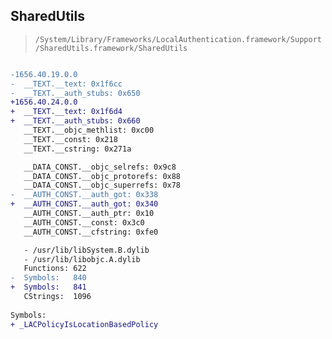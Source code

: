 ## SharedUtils

> `/System/Library/Frameworks/LocalAuthentication.framework/Support/SharedUtils.framework/SharedUtils`

```diff

-1656.40.19.0.0
-  __TEXT.__text: 0x1f6cc
-  __TEXT.__auth_stubs: 0x650
+1656.40.24.0.0
+  __TEXT.__text: 0x1f6d4
+  __TEXT.__auth_stubs: 0x660
   __TEXT.__objc_methlist: 0xc00
   __TEXT.__const: 0x218
   __TEXT.__cstring: 0x271a

   __DATA_CONST.__objc_selrefs: 0x9c8
   __DATA_CONST.__objc_protorefs: 0x88
   __DATA_CONST.__objc_superrefs: 0x78
-  __AUTH_CONST.__auth_got: 0x338
+  __AUTH_CONST.__auth_got: 0x340
   __AUTH_CONST.__auth_ptr: 0x10
   __AUTH_CONST.__const: 0x3c0
   __AUTH_CONST.__cfstring: 0xfe0

   - /usr/lib/libSystem.B.dylib
   - /usr/lib/libobjc.A.dylib
   Functions: 622
-  Symbols:   840
+  Symbols:   841
   CStrings:  1096
 
Symbols:
+ _LACPolicyIsLocationBasedPolicy

```

